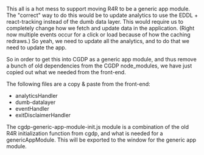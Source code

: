 This all is a hot mess to support moving R4R to be a generic app module. The "correct" way to do this would be to update analytics to use the EDDL + react-tracking instead of the dumb data layer. This would require us to completely change how we fetch and update data in the application. (Right now multiple events occur for a click or load because of how the caching redraws.) So yeah, we need to update all the analytics, and to do that we need to update the app.

So in order to get this into CGDP as a generic app module, and thus remove a bunch of old dependencies from the CGDP node_modules, we have just copied out what we needed from the front-end.

The following files are a copy & paste from the front-end:
* analyticsHandler
* dumb-datalayer
* eventHandler
* exitDisclaimerHandler

The cgdp-generic-app-module-init.js module is a combination of the old R4R initialization function from cgdp, and what is needed for a genericAppModule. This will be exported to the window for the generic app module.
